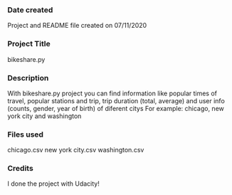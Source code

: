 ### Date created
Project and README file created on 07/11/2020

### Project Title
bikeshare.py

### Description
With bikeshare.py project you can find information like popular times of travel, popular stations and trip, trip duration (total, average) and user info (counts, gender, year of birth) of diferent citys
For example: chicago, new york city and washington

### Files used
chicago.csv
new york city.csv
washington.csv

### Credits
I done the project with Udacity! 

